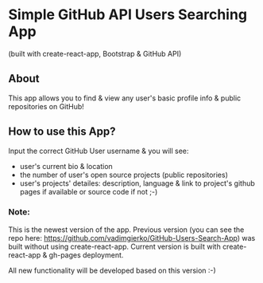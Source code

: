 # Simple GitHub API Users Searching App
(built with create-react-app, Bootstrap & GitHub API)

## About

This app allows you to find & view any user's basic profile info & public repositories on GitHub!

## How to use this App?

Input the correct GitHub User username & you will see:

- user's current bio & location
- the number of user's open source projects (public repositories)
- user's projects' detailes: description, language & link to project's github pages if available or source code if not ;-)

### Note:

This is the newest version of the app.
Previous version (you can see the repo here: https://github.com/vadimgierko/GitHub-Users-Search-App) was built without using create-react-app.
Current version is built with create-react-app & gh-pages deployment.

All new functionality will be developed based on this version :-)